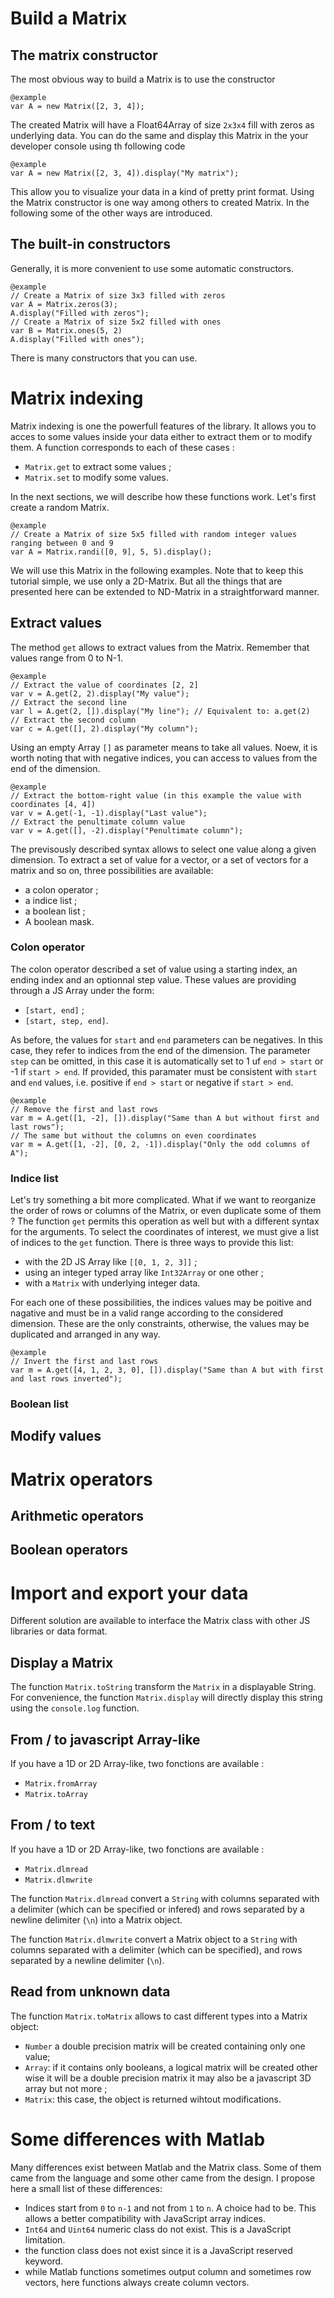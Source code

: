 
# Build a Matrix

## The matrix constructor

The most obvious way to build a Matrix is to use the constructor

    @example 
    var A = new Matrix([2, 3, 4]);

The created Matrix will have a Float64Array of size `2x3x4` fill with zeros as underlying data.
You can do the same and display this Matrix in the your developer console using th following code

    @example 
    var A = new Matrix([2, 3, 4]).display("My matrix");

This allow you to visualize your data in a kind of pretty print format. Using the Matrix constructor is one way among others to created Matrix. In the following some of the other ways are introduced. 

## The built-in constructors

Generally, it is more convenient to use some automatic constructors.

    @example
    // Create a Matrix of size 3x3 filled with zeros
    var A = Matrix.zeros(3);
    A.display("Filled with zeros"); 
    // Create a Matrix of size 5x2 filled with ones
    var B = Matrix.ones(5, 2)
    A.display("Filled with ones"); 

There is many constructors that you can use.  


# Matrix indexing

Matrix indexing is one the powerfull features of the library. It allows you to acces to some values inside your data either to extract them or to modify them. A function corresponds to each of these cases :

+ `Matrix.get` to extract some values ;
+ `Matrix.set` to modify some values.

In the next sections, we will describe how these functions work. Let's first create a random Matrix.

    @example
    // Create a Matrix of size 5x5 filled with random integer values ranging between 0 and 9
    var A = Matrix.randi([0, 9], 5, 5).display();

We will use this Matrix in the following examples. Note that to keep this tutorial simple, we use only a 2D-Matrix. But all the things that are presented here can be extended to ND-Matrix in a straightforward manner. 

## Extract values

The method `get` allows to extract values from the Matrix. Remember that values range from 0 to N-1.

    @example
    // Extract the value of coordinates [2, 2]
    var v = A.get(2, 2).display("My value");
    // Extract the second line
    var l = A.get(2, []).display("My line"); // Equivalent to: a.get(2)
    // Extract the second column
    var c = A.get([], 2).display("My column");
    
Using an empty Array `[]` as parameter means to take all values. Noew, it is worth noting that with negative indices, you can access to values from the end of the dimension.

    @example
    // Extract the bottom-right value (in this example the value with coordinates [4, 4])
    var v = A.get(-1, -1).display("Last value");
    // Extract the penultimate column value
    var v = A.get([], -2).display("Penultimate column");

The previsously described syntax allows to select one value along a given dimension. To extract a set of value for a vector, or a set of vectors for a matrix and so on, three possibilities are available:

+ a colon operator ;
+ a indice list ;
+ a boolean list ; 
+ A boolean mask.

### Colon operator

The colon operator described a set of value using a starting index, an ending index and an optionnal step value. These values are providing through a JS Array under the form:

+ `[start, end]` ;
+ `[start, step, end]`.

As before, the values for `start` and `end` parameters can be negatives. In this case, they refer to indices from the end of the dimension. 
The parameter `step` can be omitted, in this case it is automatically set to 1 uf `end > start` or -1 if `start > end`. If provided, this paramater must be consistent with `start` and `end` values, i.e. positive if `end > start` or negative if `start > end`.

    @example
    // Remove the first and last rows
    var m = A.get([1, -2], []).display("Same than A but without first and last rows");
    // The same but without the columns on even coordinates
    var m = A.get([1, -2], [0, 2, -1]).display("Only the odd columns of A");

### Indice list

Let's try something a bit more complicated. What if we want to reorganize the order of rows or columns of the Matrix, or even duplicate some of them ? The function `get` permits this operation as well but with a different syntax for the arguments.
To select the coordinates of interest, we must give a list of indices to the `get` function. There is three ways to provide this list:

+ with the 2D JS Array like `[[0, 1, 2, 3]]` ;
+ using an integer typed array like `Int32Array` or one other ;
+ with a `Matrix` with underlying integer data.

For each one of these possibilities, the indices values may be poitive and nagative and must be in a valid range according to the considered dimension. These are the only constraints, otherwise, the values may be duplicated and arranged in any way.

    @example
    // Invert the first and last rows
    var m = A.get([4, 1, 2, 3, 0], []).display("Same than A but with first and last rows inverted");

### Boolean list


## Modify values


# Matrix operators

## Arithmetic operators

## Boolean operators

# Import and export your data

Different solution are available to interface the Matrix class with other JS libraries or data format. 

## Display a Matrix

The function `Matrix.toString` transform the `Matrix` in a displayable String. For convenience, the function `Matrix.display` will directly display this string using the `console.log` function.


## From / to javascript Array-like

If you have a 1D or 2D Array-like, two fonctions are available :

+ `Matrix.fromArray`
+ `Matrix.toArray`


## From / to text

If you have a 1D or 2D Array-like, two fonctions are available :

+ `Matrix.dlmread`
+ `Matrix.dlmwrite`

The function  `Matrix.dlmread` convert a `String` with columns separated with a delimiter (which can be specified or infered) and rows separated by a newline delimiter (`\n`) into a Matrix object.

The function  `Matrix.dlmwrite` convert a Matrix object to a `String` with columns separated with a delimiter (which can be specified), and rows separated by a newline delimiter (`\n`).


## Read from unknown data

The function `Matrix.toMatrix` allows to cast different types into a Matrix object:

+ `Number` a double precision matrix will be created containing only one value;
+ `Array`: if it contains only booleans, a logical matrix will be created other wise it will be a double precision matrix it may also be a javascript 3D array but not more ;
+ `Matrix`: this case, the object is returned wihtout modifications.


# Some differences with Matlab 

Many differences exist between Matlab and the Matrix class. Some of them came from the language and some other came from the design. I propose here
a small list of these differences:

+ Indices start from `0` to `n-1` and not from `1` to `n`. A choice had to be. This allows a better compatibility with JavaScript array indices.
+ `Int64` and `Uint64` numeric class do not exist. This is a JavaScript limitation.
+ the function class does not exist since it is a JavaScript reserved keyword.
+ while Matlab functions sometimes output column and sometimes row vectors, here functions always create column vectors.
